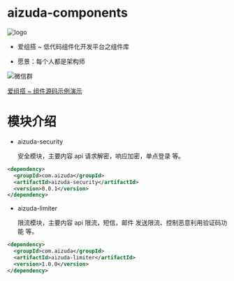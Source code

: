 
# aizuda-components

![logo](https://portrait.gitee.com/uploads/avatars/namespace/2879/8637007_aizuda_1636162864.png!avatar100)

- 爱组搭 ~ 低代码组件化开发平台之组件库


- 愿景：每个人都是架构师

![微信群](https://images.gitee.com/uploads/images/2021/1119/095213_7ac4e4e7_12260.png "aizuda.png")

[爱组搭 ~ 组件源码示例演示](https://gitee.com/aizuda/aizuda-components-examples)

# 模块介绍

- aizuda-security

  安全模块，主要内容 api 请求解密，响应加密，单点登录 等。
```xml
<dependency>
  <groupId>com.aizuda</groupId>
  <artifactId>aizuda-security</artifactId>
  <version>0.0.1</version>
</dependency>
```

- aizuda-limiter

  限流模块，主要内容 api 限流，短信，邮件 发送限流、控制恶意利用验证码功能 等。

```xml
<dependency>
  <groupId>com.aizuda</groupId>
  <artifactId>aizuda-limiter</artifactId>
  <version>1.0.0</version>
</dependency>
```



